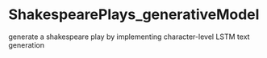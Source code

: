# ShakespearePlays_generativeModel
generate a shakespeare play by implementing character-level LSTM text generation
